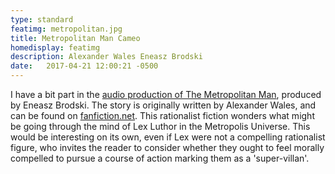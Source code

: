 ```yaml
---
type: standard
featimg: metropolitan.jpg
title: Metropolitan Man Cameo
homedisplay: featimg
description: Alexander Wales Eneasz Brodski
date:   2017-04-21 12:00:21 -0500
---
```


I have a bit part in the [audio production of The Metropolitan Man](http://www.hpmorpodcast.com/?page_id=1705), produced by Eneasz Brodski. The story is originally written by Alexander Wales, and can be found on [fanfiction.net](https://www.fanfiction.net/s/10360716/1/The-Metropolitan-Man).  This rationalist fiction wonders what might be going through the mind of Lex Luthor in the Metropolis Universe.  This would be interesting on its own, even if Lex were not a compelling rationalist figure, who invites the reader to consider whether they ought to feel morally compelled to pursue a course of action marking them as a 'super-villan'.